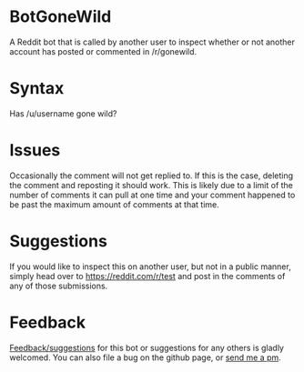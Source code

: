 # BotGoneWild
A Reddit bot that is called by another user to inspect whether or not another account has posted or commented in /r/gonewild.
# Syntax
Has /u/username gone wild?

# Issues
Occasionally the comment will not get replied to. If this is the case, deleting the comment and reposting it should work. This is likely due to a limit of the number of comments it can pull at one time and your comment happened to be past the maximum amount of comments at that time.

# Suggestions
If you would like to inspect this on another user, but not in a public manner, simply head over to https://reddit.com/r/test and post in the comments of any of those submissions.

# Feedback
[Feedback/suggestions](https://reddit.com/r/botgonewild) for this bot or suggestions for any others is gladly welcomed. You can also file a bug on the github page, or [send me a pm](https://www.reddit.com/message/compose/?to=camerongagnon).
